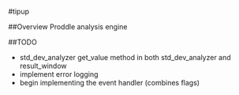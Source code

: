 #tipup

##Overview
Proddle analysis engine

##TODO
- std_dev_analyzer get_value method in both std_dev_analyzer and result_window
- implement error logging
- begin implementing the event handler (combines flags)
